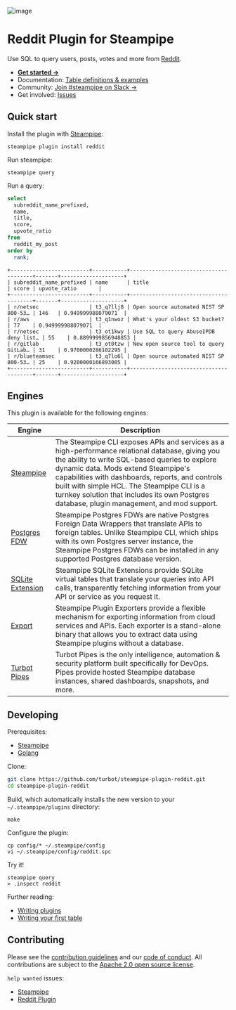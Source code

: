 ![image](https://hub.steampipe.io/images/plugins/turbot/reddit-social-graphic.png)

# Reddit Plugin for Steampipe

Use SQL to query users, posts, votes and more from [Reddit](https://reddit.com).

* **[Get started →](https://hub.steampipe.io/plugins/turbot/reddit)**
* Documentation: [Table definitions & examples](https://hub.steampipe.io/plugins/turbot/reddit/tables)
* Community: [Join #steampipe on Slack →](https://turbot.com/community/join)
* Get involved: [Issues](https://github.com/turbot/steampipe-plugin-reddit/issues)

## Quick start

Install the plugin with [Steampipe](https://steampipe.io):

```shell
steampipe plugin install reddit
```

Run steampipe:

```shell
steampipe query
```

Run a query:
```sql
select
  subreddit_name_prefixed,
  name,
  title,
  score,
  upvote_ratio
from
  reddit_my_post
order by
  rank;
```

```
+-------------------------+-----------+---------------------------------------+-------+--------------------+
| subreddit_name_prefixed | name      | title                                 | score | upvote_ratio       |
+-------------------------+-----------+---------------------------------------+-------+--------------------+
| r/netsec                | t3_q7llj8 | Open source automated NIST SP 800-53… | 146   | 0.949999988079071  |
| r/aws                   | t3_q1nwoz | What's your oldest S3 bucket?         | 77    | 0.949999988079071  |
| r/netsec                | t3_ot1kwy | Use SQL to query AbuseIPDB deny list… | 55    | 0.8899999856948853 |
| r/gitlab                | t3_ot0tzw | New open source tool to query GitLab… | 31    | 0.9700000286102295 |
| r/blueteamsec           | t3_q7lo6l | Open source automated NIST SP 800-53… | 25    | 0.9200000166893005 |
+-------------------------+-----------+---------------------------------------+-------+--------------------+
```

## Engines

This plugin is available for the following engines:

| Engine        | Description
|---------------|------------------------------------------
| [Steampipe](https://steampipe.io/docs) | The Steampipe CLI exposes APIs and services as a high-performance relational database, giving you the ability to write SQL-based queries to explore dynamic data. Mods extend Steampipe's capabilities with dashboards, reports, and controls built with simple HCL. The Steampipe CLI is a turnkey solution that includes its own Postgres database, plugin management, and mod support.
| [Postgres FDW](https://steampipe.io/docs/steampipe_postgres/index) | Steampipe Postgres FDWs are native Postgres Foreign Data Wrappers that translate APIs to foreign tables. Unlike Steampipe CLI, which ships with its own Postgres server instance, the Steampipe Postgres FDWs can be installed in any supported Postgres database version.
| [SQLite Extension](https://steampipe.io/docs//steampipe_sqlite/index) | Steampipe SQLite Extensions provide SQLite virtual tables that translate your queries into API calls, transparently fetching information from your API or service as you request it.
| [Export](https://steampipe.io/docs/steampipe_export/index) | Steampipe Plugin Exporters provide a flexible mechanism for exporting information from cloud services and APIs. Each exporter is a stand-alone binary that allows you to extract data using Steampipe plugins without a database.
| [Turbot Pipes](https://turbot.com/pipes/docs) | Turbot Pipes is the only intelligence, automation & security platform built specifically for DevOps. Pipes provide hosted Steampipe database instances, shared dashboards, snapshots, and more.

## Developing

Prerequisites:

- [Steampipe](https://steampipe.io/downloads)
- [Golang](https://golang.org/doc/install)

Clone:

```sh
git clone https://github.com/turbot/steampipe-plugin-reddit.git
cd steampipe-plugin-reddit
```

Build, which automatically installs the new version to your `~/.steampipe/plugins` directory:

```
make
```

Configure the plugin:

```
cp config/* ~/.steampipe/config
vi ~/.steampipe/config/reddit.spc
```

Try it!

```
steampipe query
> .inspect reddit
```

Further reading:
* [Writing plugins](https://steampipe.io/docs/develop/writing-plugins)
* [Writing your first table](https://steampipe.io/docs/develop/writing-your-first-table)

## Contributing

Please see the [contribution guidelines](https://github.com/turbot/steampipe/blob/main/CONTRIBUTING.md) and our [code of conduct](https://github.com/turbot/steampipe/blob/main/CODE_OF_CONDUCT.md). All contributions are subject to the [Apache 2.0 open source license](https://github.com/turbot/steampipe-plugin-prometheus/blob/main/LICENSE).

`help wanted` issues:
- [Steampipe](https://github.com/turbot/steampipe/labels/help%20wanted)
- [Reddit Plugin](https://github.com/turbot/steampipe-plugin-reddit/labels/help%20wanted)

